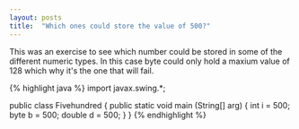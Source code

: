 ```yaml
---
layout: posts
title:  "Which ones could store the value of 500?"
---
```

This was an exercise to see which number could be stored in some of the different numeric types. In this case byte could only hold a maxium value of 128 which why it's the one that will fail.

{% highlight java %}
import javax.swing.*;

public class Fivehundred {
	public static void main (String[] arg) {
		int i = 500;
		byte b = 500;
		double d = 500;
	}
}
{% endhighlight %}
